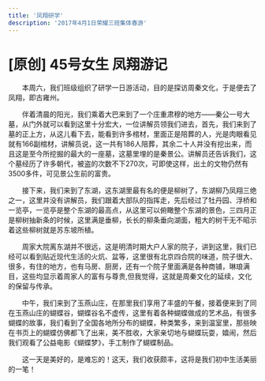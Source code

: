 ```yaml
---
title: '凤翔研学'
description: '2017年4月1日荣耀三班集体春游'
---
```


# [原创] 45号女生 凤翔游记

　　本周六，我们班级组织了研学一日游活动，目的是探访周秦文化，于是便去了凤翔，即古雍州。

　　伴着清晨的阳光，我们乘着大巴来到了一个庄重肃穆的地方——秦公一号大墓，从门外就可以看到这里十分宏大，一位讲解员领我们进去，首先，我们来到了墓的正上方，从这儿看下去，能看到许多棺材，里面正是陪葬的人，光是肉眼看见就有166副棺材，讲解员说，这一共有186人陪葬，其余二十人并没有挖出来，而且这是至今所挖掘的最大的一座墓，这墓里埋的是秦景公。讲解员还告诉我们，这个墓经历了许多朝代，被盗的次数不下270次，可即使这样，出土的文物仍然有3500多件，可见景公生前的富贵。

　　接下来，我们来到了东湖，这东湖里最有名的便是柳树了，东湖柳乃凤翔三绝之一，这里并没有讲解员，我们跟着大部队的指挥走，先后经过了牡丹园、浮桥和一览亭，一览亭是整个东湖的最高点，从这里可以俯瞰整个东湖的景色，三四月正是柳树抽新条的时候，这里满是垂柳，长长的柳条垂向湖面，粗大的树干无不昭示着这些柳树就是苏东坡所植。

　　周家大院离东湖并不很远，这是明清时期大户人家的院子，讲到这里，我们已经可以看到贴近现代生活的火炕、盆等，这里很有北京四合院的味道，院子很大、很多，有住的地方，也有马房、厨房，还有一个院子里面满是各种商铺，琳琅满目，这些均显示着周家人的富有与尊贵,但我觉得，这就是周秦文化的延续，文化的保留与传承。

　　中午，我们来到了玉燕山庄，在那里我们享用了丰盛的午餐，接着便来到了同在玉燕山庄的蝴蝶谷，蝴蝶谷名不虚传，这里有着各种蝴蝶做成的艺术品，有很多蝴蝶的故事，我们看到了全国各地所分布的蝴蝶，种类繁多，来到温室里，那些映在书页上的蝴蝶仿佛都飞了出来，美不胜收，大家亲切地与蝴蝶玩耍，嬉闹，然后我们观看了公益电影《蝴蝶梦》，手工制作了蝴蝶制品。

　　这一天是美好的，是难忘的！这天，我们收获颇丰，这将是我们初中生活美丽的一笔！